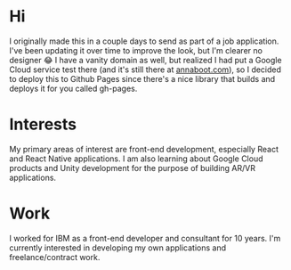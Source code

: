# Hi

I originally made this in a couple days to send as part of a job application.
I've been updating it over time to improve the look, but I'm clearer no designer 😂
I have a vanity domain as well, but realized I had put a Google Cloud service test there (and it's still there at [annaboot.com](http://annaboot.com)), so I decided to deploy this to Github Pages since there's a nice library that builds and deploys it for you called gh-pages.

# Interests

My primary areas of interest are front-end development, especially React and React Native applications. I am also learning about Google Cloud products and Unity development for the purpose of building AR/VR applications.

# Work

I worked for IBM as a front-end developer and consultant for 10 years. I'm currently interested in developing my own applications and freelance/contract work.
